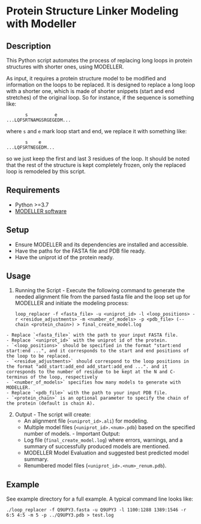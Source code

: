 # Protein Structure Linker Modeling with Modeller

## Description
This Python script automates the process of replacing long loops in protein structures with shorter ones, using MODELLER. 

As input, it requires a protein structure model to be modified and information on the loops to be replaced. It is designed to replace a long loop with a shorter one, which is made of shorter snippets (start and end stretches) of the original loop. So for instance, if the sequence is something like:
```
       s          e
...LQFSRTNAMGSRGEGEDM...
```
where `s` and `e` mark loop start and end, we replace it with something like:

```
       s    e     
...LQFSRTNEGEDM...
```

so we just keep the first and last 3 residues of the loop. It should be noted that the rest of the structure is kept completely frozen, only the replaced loop is remodeled by this script.

## Requirements
  - Python >=3.7
  - [MODELLER software](https://salilab.org/modeller/)

## Setup
  - Ensure MODELLER and its dependencies are installed and accessible.
  - Have the paths for the FASTA file and PDB file ready.
  - Have the uniprot id of the protein ready. 

## Usage

  1. Running the Script
    - Execute the following command to generate the needed alignment file from the parsed fasta file and the loop set up for MODELLER and initiate the modeling process:
     
     ```
     loop_replacer -f <fasta_file> -u <uniprot_id> -l <loop_positions> -r <residue_adjustments> -m <number_of_models> -p <pdb_file> (--chain <protein_chain>) > final_create_model.log
     ```
    - Replace `<fasta_file>` with the path to your input FASTA file.
    - Replace `<uniprot_id>` with the uniprot id of the protein.
    - `<loop_positions>` should be specified in the format "start:end start:end ...", and it corresponds to the start and end positions of the loop to be replaced.
    - `<residue_adjustments>` should correspond to the loop positions in the format "add_start:add_end add_start:add_end ...". and it corresponds to the number of residue to be kept at the N and C-terminus of the loop, respectively
    - `<number_of_models>` specifies how many models to generate with MODELLER.
    - Replace `<pdb_file>` with the path to your input PDB file. 
    - `<protein_chain>` is an optional parameter to specify the chain of the protein (default is chain A).

  2. Output
    - The script will create:
      - An alignment file (`<uniprot_id>.ali`) for modeling.
      - Multiple model files (`<uniprot_id>.<num>.pdb`) based on the specified number of models.
    - Important Output: 
      - Log file (`final_create_model.log`) where errors, warnings, and a summary of successfully produced models are mentioned.
      - MODELLER Model Evaluation and suggested best predicted model summary.
      - Renumbered model files (`<uniprot_id>.<num>_renum.pdb`).

Example
-------
See example directory for a full example. A typical command line looks like:

```
./loop_replacer -f Q9UPY3.fasta -u Q9UPY3 -l 1100:1288 1389:1546 -r 6:5 4:5 -m 5 -p ../Q9UPY3.pdb > test.log
```

